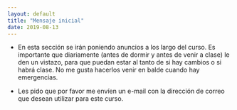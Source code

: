 ```yaml
---
layout: default
title: "Mensaje inicial"
date: 2019-08-13
---
```


 - En esta sección se irán poniendo anuncios a los largo del curso. Es importante que diariamente (antes de dormir y antes de venir a clase) le den un vistazo, para que puedan estar al tanto de si hay cambios o si habrá clase. No me gusta hacerlos venir en balde cuando hay emergencias.
        
 - Les pido que por favor me envíen un e-mail con la dirección de correo que desean utilizar para este curso.
 
